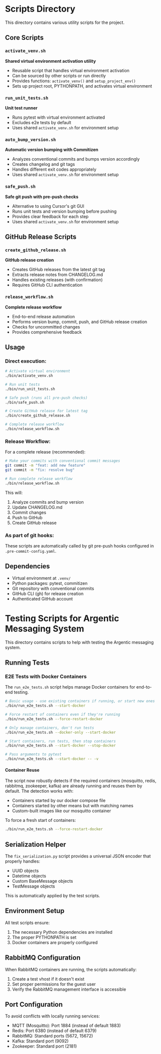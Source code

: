 # Scripts Directory

This directory contains various utility scripts for the project.

## Core Scripts

### `activate_venv.sh`

**Shared virtual environment activation utility**

- Reusable script that handles virtual environment activation
- Can be sourced by other scripts or run directly
- Provides functions: `activate_venv()` and `setup_project_env()`
- Sets up project root, PYTHONPATH, and activates virtual environment

### `run_unit_tests.sh`

**Unit test runner**

- Runs pytest with virtual environment activated
- Excludes e2e tests by default
- Uses shared `activate_venv.sh` for environment setup

### `auto_bump_version.sh`

**Automatic version bumping with Commitizen**

- Analyzes conventional commits and bumps version accordingly
- Creates changelog and git tags
- Handles different exit codes appropriately
- Uses shared `activate_venv.sh` for environment setup

### `safe_push.sh`

**Safe git push with pre-push checks**

- Alternative to using Cursor's git GUI
- Runs unit tests and version bumping before pushing
- Provides clear feedback for each step
- Uses shared `activate_venv.sh` for environment setup

## GitHub Release Scripts

### `create_github_release.sh`

**GitHub release creation**

- Creates GitHub releases from the latest git tag
- Extracts release notes from CHANGELOG.md
- Handles existing releases (with confirmation)
- Requires GitHub CLI authentication

### `release_workflow.sh`

**Complete release workflow**

- End-to-end release automation
- Performs version bump, commit, push, and GitHub release creation
- Checks for uncommitted changes
- Provides comprehensive feedback

## Usage

### Direct execution:

```bash
# Activate virtual environment
./bin/activate_venv.sh

# Run unit tests
./bin/run_unit_tests.sh

# Safe push (runs all pre-push checks)
./bin/safe_push.sh

# Create GitHub release for latest tag
./bin/create_github_release.sh

# Complete release workflow
./bin/release_workflow.sh
```

### Release Workflow:

For a complete release (recommended):

```bash
# Make your commits with conventional commit messages
git commit -m "feat: add new feature"
git commit -m "fix: resolve bug"

# Run complete release workflow
./bin/release_workflow.sh
```

This will:

1. Analyze commits and bump version
2. Update CHANGELOG.md
3. Commit changes
4. Push to GitHub
5. Create GitHub release

### As part of git hooks:

These scripts are automatically called by git pre-push hooks configured in `.pre-commit-config.yaml`.

## Dependencies

- Virtual environment at `.venv/`
- Python packages: pytest, commitizen
- Git repository with conventional commits
- GitHub CLI (gh) for release creation
- Authenticated GitHub account

# Testing Scripts for Argentic Messaging System

This directory contains scripts to help with testing the Argentic messaging system.

## Running Tests

### E2E Tests with Docker Containers

The `run_e2e_tests.sh` script helps manage Docker containers for end-to-end testing.

```bash
# Basic usage - use existing containers if running, or start new ones
./bin/run_e2e_tests.sh --start-docker

# Force restart of containers even if they're running
./bin/run_e2e_tests.sh --force-restart-docker

# Only manage containers, don't run tests
./bin/run_e2e_tests.sh --docker-only --start-docker

# Start containers, run tests, then stop containers
./bin/run_e2e_tests.sh --start-docker --stop-docker

# Pass arguments to pytest
./bin/run_e2e_tests.sh --start-docker -- -v
```

#### Container Reuse

The script now robustly detects if the required containers (mosquitto, redis, rabbitmq, zookeeper, kafka) are already running and reuses them by default. The detection works with:

- Containers started by our docker compose file
- Containers started by other means but with matching names
- Custom-built images like our mosquitto container

To force a fresh start of containers:

```bash
./bin/run_e2e_tests.sh --force-restart-docker
```

## Serialization Helper

The `fix_serialization.py` script provides a universal JSON encoder that properly handles:

- UUID objects
- Datetime objects
- Custom BaseMessage objects
- TestMessage objects

This is automatically applied by the test scripts.

## Environment Setup

All test scripts ensure:

1. The necessary Python dependencies are installed
2. The proper PYTHONPATH is set
3. Docker containers are properly configured

## RabbitMQ Configuration

When RabbitMQ containers are running, the scripts automatically:

1. Create a test vhost if it doesn't exist
2. Set proper permissions for the guest user
3. Verify the RabbitMQ management interface is accessible

## Port Configuration

To avoid conflicts with locally running services:

- MQTT (Mosquitto): Port 1884 (instead of default 1883)
- Redis: Port 6380 (instead of default 6379)
- RabbitMQ: Standard ports (5672, 15672)
- Kafka: Standard port (9092)
- Zookeeper: Standard port (2181)
